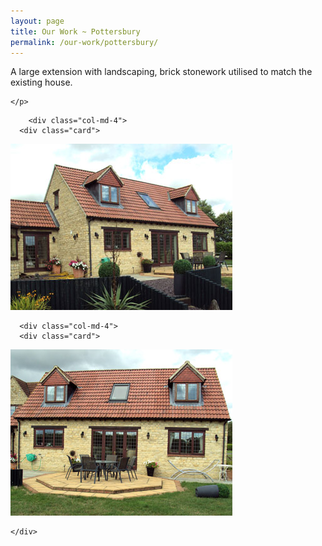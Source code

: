 ```yaml
---
layout: page
title: Our Work ~ Pottersbury
permalink: /our-work/pottersbury/
---
```

<p class="lead">
      A large extension with landscaping, brick stonework utilised to match the existing house.

    </p>
<div class="row">
          



        <div class="col-md-4">
      <div class="card">
  <img class="card-img-top" src="/img/thumbs/pottersbury-1.jpg" data-toggle="modal" data-target="#myModal" alt="Pottersbury stone brick house" >

</div>
      </div>


      <div class="col-md-4">
      <div class="card">
  <img class="card-img-top" src="/img/thumbs/pottersbury-2.jpg" alt="Pottersbury stone brick house" data-toggle="modal" data-target="#myModal">

</div>
      </div>


    </div>

